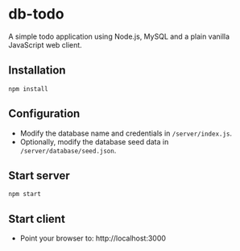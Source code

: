 # db-todo

A simple todo application using Node.js, MySQL and a plain vanilla JavaScript web client.

## Installation

```
npm install
```

## Configuration

- Modify the database name and credentials in `/server/index.js`.
- Optionally, modify the database seed data in `/server/database/seed.json`.

## Start server

```
npm start
```

## Start client

- Point your browser to: http://localhost:3000
